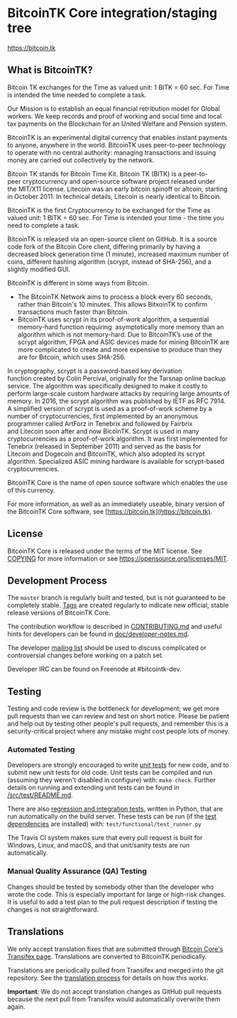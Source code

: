 BitcoinTK Core integration/staging tree
=====================================

https://bitcoin.tk

What is BitcoinTK?
----------------

Bitcoin TK exchanges for the Time as valued unit: 1 BITK = 60 sec.
For Time is intended the time needed to complete a task.

Our Mission is to establish an equal financial retribution model for Global workers. 
We keep records and proof of working and social time and local tax payments 
on the Blockchain for an United Welfare and Pension system. 

BitcoinTK is an experimental digital currency that enables instant payments to
anyone, anywhere in the world. BitcoinTK uses peer-to-peer technology to operate
with no central authority: managing transactions and issuing money are carried
out collectively by the network. 

Bitcoin TK stands for Bitcoin Time Kit.
Bitcoin TK (BITK) is a peer-to-peer cryptocurrency and open-source software project released 
under the MIT/X11 license. Litecoin was an early bitcoin spinoff or altcoin, starting in 
October 2011. In technical details, Litecoin is nearly identical to Bitcoin.

BitcoinTK is the first Cryptocurrency to be exchanged for the Time as valued unit: 1 BITK = 60 sec.
For Time is intended your time - the time you need to complete a task.

BitcoinTK is released via an open-source client on GitHub.
It is a source code fork of the Bitcoin Core client, differing primarily by having a decreased 
block generation time (1 minute), increased maximum number of coins, different hashing algorithm 
(scrypt, instead of SHA-256), and a slightly modified GUI.

BitcoinTK is different in some ways from Bitcoin.
* The BitcoinTK Network aims to process a block every 60 seconds, rather than Bitcoin's 10 minutes. 
This allows BitxoinTK to confirm transactions much faster than Bitcoin.
* BitcoinTK uses scrypt in its proof-of-work algorithm, a sequential memory-hard function requiring 
asymptotically more memory than an algorithm which is not memory-hard.
Due to BitcoinTK’s use of the scrypt algorithm, FPGA and ASIC devices made for mining BitcoinTK 
are more complicated to create and more expensive to produce than they are for Bitcoin, which uses SHA-256.

In cryptography, scrypt is a password-based key derivation function created by Colin Percival, 
originally for the Tarsnap online backup service. The algorithm was specifically designed to make it 
costly to perform large-scale custom hardware attacks by requiring large amounts of memory. 
In 2016, the scrypt algorithm was published by IETF as RFC 7914. A simplified version of scrypt is used 
as a proof-of-work scheme by a number of cryptocurrencies, first implemented by an anonymous programmer 
called ArtForz in Tenebrix and followed by Fairbrix and Litecoin soon after and now BicoinTK.
Scrypt is used in many cryptocurrencies as a proof-of-work algorithm. 
It was first implemented for Tenebrix (released in September 2011) and served as the basis for 
Litecoin and Dogecoin and BitcoinTK, which also adopted its scrypt algorithm. 
Specialized ASIC mining hardware is available for scrypt-based cryptocurrencies.

BitcoinTK Core is the name of open source
software which enables the use of this currency.

For more information, as well as an immediately useable, binary version of
the BitcoinTK Core software, see [https://bitcoin.tk](https://bitcoin.tk).

License
-------

BitcoinTK Core is released under the terms of the MIT license. See [COPYING](COPYING) for more
information or see https://opensource.org/licenses/MIT.

Development Process
-------------------

The `master` branch is regularly built and tested, but is not guaranteed to be
completely stable. [Tags](https://github.com/atixi/BITK/tags) are created
regularly to indicate new official, stable release versions of BitcoinTK Core.

The contribution workflow is described in [CONTRIBUTING.md](CONTRIBUTING.md)
and useful hints for developers can be found in [doc/developer-notes.md](doc/developer-notes.md).

The developer [mailing list](https://groups.google.com/forum/#!forum/bitcointk-dev)
should be used to discuss complicated or controversial changes before working
on a patch set.

Developer IRC can be found on Freenode at #bitcointk-dev.

Testing
-------

Testing and code review is the bottleneck for development; we get more pull
requests than we can review and test on short notice. Please be patient and help out by testing
other people's pull requests, and remember this is a security-critical project where any mistake might cost people
lots of money.

### Automated Testing

Developers are strongly encouraged to write [unit tests](src/test/README.md) for new code, and to
submit new unit tests for old code. Unit tests can be compiled and run
(assuming they weren't disabled in configure) with: `make check`. Further details on running
and extending unit tests can be found in [/src/test/README.md](/src/test/README.md).

There are also [regression and integration tests](/test), written
in Python, that are run automatically on the build server.
These tests can be run (if the [test dependencies](/test) are installed) with: `test/functional/test_runner.py`

The Travis CI system makes sure that every pull request is built for Windows, Linux, and macOS, and that unit/sanity tests are run automatically.

### Manual Quality Assurance (QA) Testing

Changes should be tested by somebody other than the developer who wrote the
code. This is especially important for large or high-risk changes. It is useful
to add a test plan to the pull request description if testing the changes is
not straightforward.

Translations
------------

We only accept translation fixes that are submitted through [Bitcoin Core's Transifex page](https://www.transifex.com/projects/p/bitcoin/).
Translations are converted to BitcoinTK periodically.

Translations are periodically pulled from Transifex and merged into the git repository. See the
[translation process](doc/translation_process.md) for details on how this works.

**Important**: We do not accept translation changes as GitHub pull requests because the next
pull from Transifex would automatically overwrite them again.
